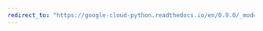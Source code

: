```yaml
---
redirect_to: "https://google-cloud-python.readthedocs.io/en/0.9.0/_modules/gcloud/storage/bucket.html"
---
```

